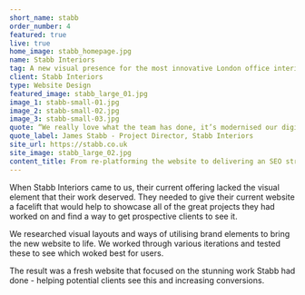 ```yaml
---
short_name: stabb
order_number: 4
featured: true
live: true
home_image: stabb_homepage.jpg
name: Stabb Interiors
tag: A new visual presence for the most innovative London office interior agency
client: Stabb Interiors
type: Website Design
featured_image: stabb_large_01.jpg
image_1: stabb-small-01.jpg
image_2: stabb-small-02.jpg
image_3: stabb-small-03.jpg
quote: “We really love what the team has done, it’s modernised our digital presence”
quote_label: James Stabb - Project Director, Stabb Interiors
site_url: https://stabb.co.uk
site_image: stabb_large_02.jpg
content_title: From re-platforming the website to delivering an SEO strategy, here’s how väsby helped one of the biggest office fitout companies in the UK.
---
```

<p class="mb-4">When Stabb Interiors came to us, their current offering lacked the visual element that their work deserved. They needed to give their current website a facelift that would help to showcase all of the great projects they had worked on and find a way to get prospective clients to see it.</p>
<p class="mb-4">We researched visual layouts and ways of utilising brand elements to bring the new website to life. We worked through various iterations and tested these to see which woked best for users.</p>
<p>The result was a fresh website that focused on the stunning work Stabb had done - helping potential clients see this and increasing conversions.</p>